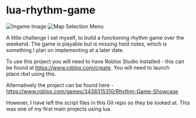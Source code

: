 # lua-rhythm-game

![Ingame Image](https://i.ibb.co/Ry8rqV9/in-game.png)
![Map Selection Menu](https://i.ibb.co/Qrmp4Xj/map-select-screen.png)

A little challenge I set myself, to build a functioning rhythm game over the weekend. The game is playable but is missing held notes, which is something I plan on implementing at a later date.

To use this project you will need to have Roblox Studio installed - this can be found at https://www.roblox.com/create. You will need to launch place.rbxl using this. 

Alternatively the project can be found here - https://www.roblox.com/games/3438315310/Rhythm-Game-Showcase

However, I have left the script files in this Git repo so they be looked at. This was one of my first main projects using lua.
